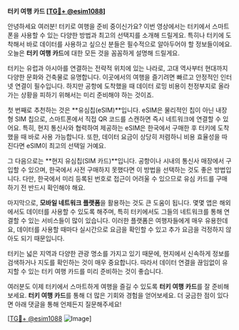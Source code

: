 **터키 여행 카드 [[TG💪+ @esim1088](https://t.me/s/esim1088)]**

안녕하세요 여러분! 터키로 여행을 준비 중이신가요? 이번 영상에서는 터키에서 스마트폰을 사용할 수 있는 다양한 방법과 최고의 선택지를 소개해 드릴게요. 특히나 터키에 도착해서 바로 데이터를 사용하고 싶으신 분들은 필수적으로 알아두어야 할 정보들이에요. 오늘은 **터키 여행 카드**에 대한 모든 것을 꼼꼼하게 설명해 드릴게요.

터키는 유럽과 아시아를 연결하는 전략적 위치에 있는 나라로, 고대 역사부터 현대까지 다양한 문화와 건축물로 유명합니다. 이곳에서의 여행을 즐기려면 빠르고 안정적인 인터넷 연결이 필수입니다. 하지만 공항에 도착했을 때 데이터 로밍 비용이 천정부지로 올라가는 상황을 피하기 위해서는 미리 준비해야 하는 것이죠.

첫 번째로 추천하는 것은 **유심칩(eSIM)**입니다. eSIM은 물리적인 칩이 아닌 내장형 SIM 칩으로, 스마트폰에서 직접 QR 코드를 스캔하면 즉시 네트워크에 연결할 수 있어요. 특히, 현지 통신사와 협력하여 제공하는 eSIM은 한국에서 구매한 후 터키에 도착했을 때 바로 사용 가능합니다. 또한, 데이터 요금이 상당히 저렴하니 비용 효율성을 따진다면 eSIM이 최고의 선택일 거예요.

그 다음으로는 **현지 유심칩(SIM 카드)**입니다. 공항이나 시내의 통신사 매장에서 구입할 수 있으며, 한국에서 사전 구매하지 못했다면 이 방법을 선택하는 것도 좋은 방법입니다. 다만, 한국에서 미리 등록된 번호로 접근이 어려울 수 있으므로 유심 카드를 구매하기 전 반드시 확인해야 해요.

마지막으로, **모바일 네트워크 플랫폼**을 활용하는 것도 큰 도움이 됩니다. 몇몇 앱은 해외에서도 데이터를 사용할 수 있도록 해주며, 특히 터키에서도 그들의 네트워크를 통해 연결할 수 있는 서비스들이 많이 있습니다. 이러한 플랫폼은 여행자들에게 매우 유용한데요, 데이터를 사용할 때마다 실시간으로 요금을 확인할 수 있고 추가 요금을 걱정하지 않아도 되기 때문입니다.

터키는 넓은 지역과 다양한 관광 명소를 가지고 있기 때문에, 현지에서 신속하게 정보를 검색하거나 지도를 확인하는 것이 매우 중요합니다. 따라서 데이터 연결을 끊임없이 유지할 수 있는 터키 여행 카드를 미리 준비하는 것이 좋습니다.

여러분도 이제 터키에서 스마트하게 여행을 즐길 수 있도록 **터키 여행 카드**를 잘 준비해 보세요. **터키 여행 카드**를 통해 더 많은 기회와 경험을 얻어보세요. 더 궁금한 점이 있다면 아래 댓글을 통해 언제든지 질문해주세요!

[[TG💪+ @esim1088](https://t.me/s/esim1088) ![Image](https://i.postimg.cc/Y0z9fWf4/image.png)]